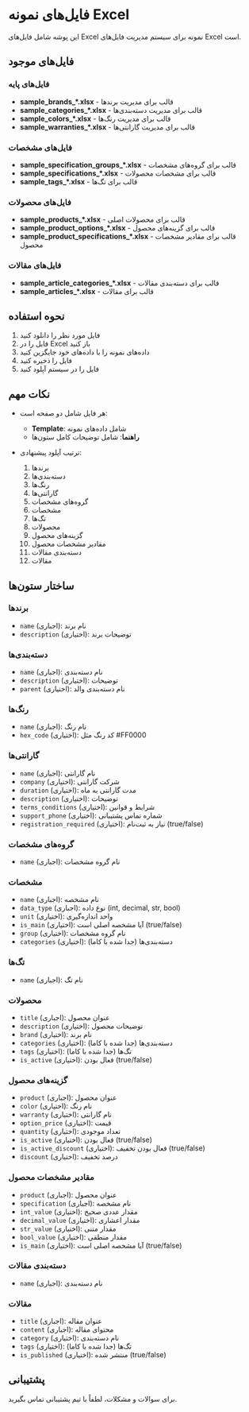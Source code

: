 # فایل‌های نمونه Excel

این پوشه شامل فایل‌های Excel نمونه برای سیستم مدیریت فایل‌های Excel است.

## فایل‌های موجود

### فایل‌های پایه
- **sample_brands_*.xlsx** - قالب برای مدیریت برندها
- **sample_categories_*.xlsx** - قالب برای مدیریت دسته‌بندی‌ها
- **sample_colors_*.xlsx** - قالب برای مدیریت رنگ‌ها
- **sample_warranties_*.xlsx** - قالب برای مدیریت گارانتی‌ها

### فایل‌های مشخصات
- **sample_specification_groups_*.xlsx** - قالب برای گروه‌های مشخصات
- **sample_specifications_*.xlsx** - قالب برای مشخصات محصولات
- **sample_tags_*.xlsx** - قالب برای تگ‌ها

### فایل‌های محصولات
- **sample_products_*.xlsx** - قالب برای محصولات اصلی
- **sample_product_options_*.xlsx** - قالب برای گزینه‌های محصول
- **sample_product_specifications_*.xlsx** - قالب برای مقادیر مشخصات محصول

### فایل‌های مقالات
- **sample_article_categories_*.xlsx** - قالب برای دسته‌بندی مقالات
- **sample_articles_*.xlsx** - قالب برای مقالات

## نحوه استفاده

1. فایل مورد نظر را دانلود کنید
2. فایل را در Excel باز کنید
3. داده‌های نمونه را با داده‌های خود جایگزین کنید
4. فایل را ذخیره کنید
5. فایل را در سیستم آپلود کنید

## نکات مهم

- هر فایل شامل دو صفحه است:
  - **Template**: شامل داده‌های نمونه
  - **راهنما**: شامل توضیحات کامل ستون‌ها

- ترتیب آپلود پیشنهادی:
  1. برندها
  2. دسته‌بندی‌ها
  3. رنگ‌ها
  4. گارانتی‌ها
  5. گروه‌های مشخصات
  6. مشخصات
  7. تگ‌ها
  8. محصولات
  9. گزینه‌های محصول
  10. مقادیر مشخصات محصول
  11. دسته‌بندی مقالات
  12. مقالات

## ساختار ستون‌ها

### برندها
- `name` (اجباری): نام برند
- `description` (اختیاری): توضیحات برند

### دسته‌بندی‌ها
- `name` (اجباری): نام دسته‌بندی
- `description` (اختیاری): توضیحات
- `parent` (اختیاری): نام دسته‌بندی والد

### رنگ‌ها
- `name` (اجباری): نام رنگ
- `hex_code` (اختیاری): کد رنگ مثل #FF0000

### گارانتی‌ها
- `name` (اجباری): نام گارانتی
- `company` (اختیاری): شرکت گارانتی
- `duration` (اختیاری): مدت گارانتی به ماه
- `description` (اختیاری): توضیحات
- `terms_conditions` (اختیاری): شرایط و قوانین
- `support_phone` (اختیاری): شماره تماس پشتیبانی
- `registration_required` (اختیاری): نیاز به ثبت‌نام (true/false)

### گروه‌های مشخصات
- `name` (اجباری): نام گروه مشخصات

### مشخصات
- `name` (اجباری): نام مشخصه
- `data_type` (اجباری): نوع داده (int, decimal, str, bool)
- `unit` (اختیاری): واحد اندازه‌گیری
- `is_main` (اختیاری): آیا مشخصه اصلی است (true/false)
- `group` (اختیاری): نام گروه مشخصات
- `categories` (اختیاری): دسته‌بندی‌ها (جدا شده با کاما)

### تگ‌ها
- `name` (اجباری): نام تگ

### محصولات
- `title` (اجباری): عنوان محصول
- `description` (اختیاری): توضیحات محصول
- `brand` (اختیاری): نام برند
- `categories` (اختیاری): دسته‌بندی‌ها (جدا شده با کاما)
- `tags` (اختیاری): تگ‌ها (جدا شده با کاما)
- `is_active` (اختیاری): فعال بودن (true/false)

### گزینه‌های محصول
- `product` (اجباری): عنوان محصول
- `color` (اختیاری): نام رنگ
- `warranty` (اختیاری): نام گارانتی
- `option_price` (اختیاری): قیمت
- `quantity` (اختیاری): تعداد موجودی
- `is_active` (اختیاری): فعال بودن (true/false)
- `is_active_discount` (اختیاری): فعال بودن تخفیف (true/false)
- `discount` (اختیاری): درصد تخفیف

### مقادیر مشخصات محصول
- `product` (اجباری): عنوان محصول
- `specification` (اجباری): نام مشخصه
- `int_value` (اختیاری): مقدار عددی صحیح
- `decimal_value` (اختیاری): مقدار اعشاری
- `str_value` (اختیاری): مقدار متنی
- `bool_value` (اختیاری): مقدار منطقی
- `is_main` (اختیاری): آیا مشخصه اصلی است (true/false)

### دسته‌بندی مقالات
- `name` (اجباری): نام دسته‌بندی

### مقالات
- `title` (اجباری): عنوان مقاله
- `content` (اجباری): محتوای مقاله
- `category` (اختیاری): نام دسته‌بندی
- `tags` (اختیاری): تگ‌ها (جدا شده با کاما)
- `is_published` (اختیاری): منتشر شده (true/false)

## پشتیبانی

برای سوالات و مشکلات، لطفاً با تیم پشتیبانی تماس بگیرید. 